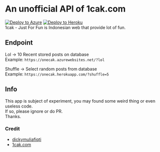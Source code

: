 # An unofficial API of 1cak.com

[![Deploy to Azure](https://github.com/dickymuliafiqri/onecak/actions/workflows/azure.yml/badge.svg)](https://github.com/dickymuliafiqri/onecak/actions/workflows/azure.yml)
[![Deploy to Heroku](https://github.com/dickymuliafiqri/onecak/actions/workflows/heroku.yml/badge.svg)](https://github.com/dickymuliafiqri/onecak/actions/workflows/heroku.yml)  
1cak - Just For Fun is Indonesian web that provide lot of fun.  

## Endpoint

Lol -> 10 Recent stored posts on database  
Example: ```https://onecak.azurewebsites.net/?lol```

Shuffle -> Select random posts from database  
Example: ```https://onecak.herokuapp.com/?shuffle=5```

## Info

This app is subject of experiment, you may found some weird thing or even useless code.  
If so, please ignore or do PR.  
Thanks.  

### Credit

- [dickymuliafiqti](https://github.com/dickymuliafiqri)  
- [1cak.com](https://1cak.com)
